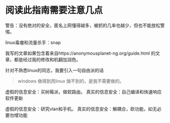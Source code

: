 # 阅读此指南需要注意几点
警告：没有绝对的安全，匿名上网懂得越多，被抓的几率也越少，但也不能放松警惕。

linux毒瘤和流量杀手：snap

我写的文章如果包含着来自https://anonymousplanet-ng.org/guide.html 的文章，都是经过我的修改和机翻加润色。

针对不熟悉linux的同志，我要引入一句自由派的话
> windows 做得到而linux 做不到的，是我不需要做的。

虚假的信息安全：买树莓派，做软路由。
真实的信息安全：自己编译和快速响应软件更新

虚假的信息安全：研究vlan和手机。
真实的信息安全：解耦合，砍功能，如无必要勿增功能

